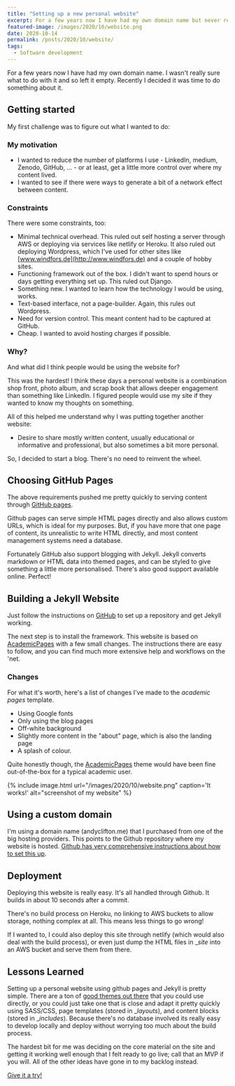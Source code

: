 ```yaml
---
title: "Setting up a new personal website"
excerpt: For a few years now I have had my own domain name but never really done much with it. During the recent COVID lockdown I decided it was time to fix that.
featured-image: /images/2020/10/website.png
date: 2020-10-14
permalink: /posts/2020/10/website/
tags:
  - Software development 
---
```


For a few years now I have had my own domain name. I wasn't really sure what to do with it and so left it empty. Recently I decided it was time to do something about it.

## Getting started
My first challenge was to figure out what I wanted to do:

### My motivation
- I wanted to reduce the number of platforms I use - LinkedIn, medium, Zenodo, GitHub, ... - or at least, get a little more control over where my content lived.
- I wanted to see if there were ways to generate a bit of a network effect between content.

### Constraints
There were some constraints, too:

- Minimal technical overhead. This ruled out self hosting a server through AWS or deploying via services like netlify or Heroku. It also ruled out deploying Wordpress, which I've used for other sites like [www.windfors.de](http://www.windfors.de) and a couple of hobby sites.
- Functioning framework out of the box. I didn't want to spend hours or days getting everything set up. This ruled out Django.
- Something new. I wanted to learn how the technology I would be using, works.
- Text-based interface, not a page-builder. Again, this rules out Wordpress.
- Need for version control. This meant content had to be captured at GitHub. 
- Cheap. I wanted to avoid hosting charges if possible. 

### Why?
And what did I think people would be using the website for?

This was the hardest! I think these days a personal website is a combination shop front, photo album, and scrap book that allows deeper engagement than something like LinkedIn. I figured people would use my site if they wanted to know my thoughts on something.

All of this helped me understand why I was putting together another website:
- Desire to share mostly written content, usually educational or informative and professional, but also sometimes a bit more personal. 

So, I decided to start a blog. There's no need to reinvent the wheel.

## Choosing GitHub Pages
The above requirements pushed me pretty quickly to serving content through [GitHub pages](https://pages.github.com/). 

Github pages can serve simple HTML pages directly and also allows custom URLs, which is ideal for my purposes. But, if you have more that one page of content, its unrealistic to write HTML directly, and most content management systems need a database. 

Fortunately GitHub also support blogging with Jekyll. Jekyll converts markdown or HTML data into themed pages, and can be styled to give something a little more personalised. There's also good support available online. Perfect!

## Building a Jekyll Website
Just follow the instructions on [GitHub](https://docs.github.com/en/free-pro-team@latest/github/working-with-github-pages/setting-up-a-github-pages-site-with-jekyll) to set up a repository and get Jekyll working.

The next step is to install the framework. This website is based on [AcademicPages](https://github.com/academicpages/academicpages.github.io) with a few small changes. The instructions there are easy to follow, and you can find much more extensive help and workflows on the 'net.

### Changes 
For what it's worth, here's a list of changes I've made to the _academic pages_ template.
- Using Google fonts
- Only using the blog pages
- Off-white background
- Slightly more content in the "about" page, which is also the landing page
- A splash of colour.

Quite honestly though, the [AcademicPages](https://github.com/academicpages/academicpages.github.io) theme would have been fine out-of-the-box for a typical academic user.

{% include image.html url="/images/2020/10/website.png" caption='It works!' alt="screenshot of my website" %}

## Using a custom domain
I'm using a domain name (andyclifton.me) that I purchased from one of the big hosting providers. This points to the Github repository where my website is hosted. [Github has very comprehensive instructions about how to set this up](https://docs.github.com/en/free-pro-team@latest/github/working-with-github-pages/configuring-a-custom-domain-for-your-github-pages-site).

## Deployment
Deploying this website is really easy. It's all handled through Github. It builds in about 10 seconds after a commit.

There's no build process on Heroku, no linking to AWS buckets to allow storage, nothing complex at all. This means less things to go wrong!

If I wanted to, I could also deploy this site through netlify (which would also deal with the build process), or even just dump the HTML files in __site_ into an AWS bucket and serve them from there.

## Lessons Learned
Setting up a personal website using github pages and Jekyll is pretty simple. There are a ton of [good themes out there](https://jekyllrb.com/resources/) that you could use directly, or you could just take one that is close and adapt it pretty quickly using SASS/CSS, page templates (stored in __layouts_), and content blocks (stored in __includes_). Because there's no database involved its really easy to develop locally and deploy without worrying too much about the build process.

The hardest bit for me was deciding on the core material on the site and getting it working well enough that I felt ready to go live; call that an MVP if you will. All of the other ideas have gone in to my backlog instead.

[Give it a try!](https://pages.github.com/)
